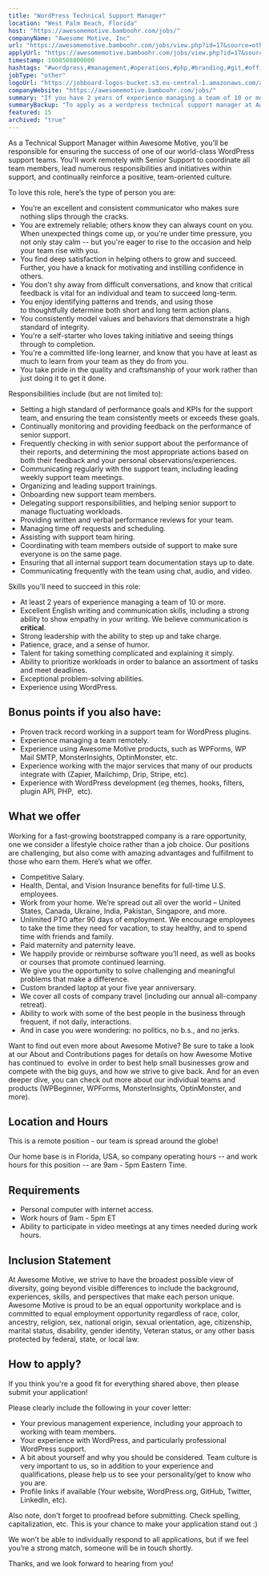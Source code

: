 ```yaml
---
title: "WordPress Technical Support Manager"
location: "West Palm Beach, Florida"
host: "https://awesomemotive.bamboohr.com/jobs/"
companyName: "Awesome Motive, Inc"
url: "https://awesomemotive.bamboohr.com/jobs/view.php?id=17&source=other"
applyUrl: "https://awesomemotive.bamboohr.com/jobs/view.php?id=17&source=other"
timestamp: 1608508800000
hashtags: "#wordpress,#management,#operations,#php,#branding,#git,#office,#monitoring,#English"
jobType: "other"
logoUrl: "https://jobboard-logos-bucket.s3.eu-central-1.amazonaws.com/awesome-motive-inc"
companyWebsite: "https://awesomemotive.bamboohr.com/jobs/"
summary: "If you have 2 years of experience managing a team of 10 or more, Awesome Motive, Inc is looking for someone with your knowledge."
summaryBackup: "To apply as a wordpress technical support manager at Awesome Motive, Inc, you preferably need to have some knowledge of: #wordpress, #management, #php."
featured: 15
archived: "true"
---
```


As a Technical Support Manager within Awesome Motive, you’ll be responsible for ensuring the success of one of our world-class WordPress support teams. You'll work remotely with Senior Support to coordinate all team members, lead numerous responsibilities and initiatives within support, and continually reinforce a positive, team-oriented culture. 

To love this role, here’s the type of person you are:

*   You’re an excellent and consistent communicator who makes sure nothing slips through the cracks.
*   You are extremely reliable; others know they can always count on you. When unexpected things come up, or you're under time pressure, you not only stay calm -- but you're eager to rise to the occasion and help your team rise with you.
*   You find deep satisfaction in helping others to grow and succeed. Further, you have a knack for motivating and instilling confidence in others.
*   You don't shy away from difficult conversations, and know that critical feedback is vital for an individual and team to succeed long-term.
*   You enjoy identifying patterns and trends, and using those to thoughtfully determine both short and long term action plans.
*   You consistently model values and behaviors that demonstrate a high standard of integrity.
*   You’re a self-starter who loves taking initiative and seeing things through to completion.
*   You're a committed life-long learner, and know that you have at least as much to learn from your team as they do from you.
*   You take pride in the quality and craftsmanship of your work rather than just doing it to get it done.

Responsibilities include (but are not limited to):

*   Setting a high standard of performance goals and KPIs for the support team, and ensuring the team consistently meets or exceeds these goals.
*   Continually monitoring and providing feedback on the performance of senior support.  
*   Frequently checking in with senior support about the performance of their reports, and determining the most appropriate actions based on both their feedback and your personal observations/experiences.
*   Communicating regularly with the support team, including leading weekly support team meetings.
*   Organizing and leading support trainings.
*   Onboarding new support team members.  
*   Delegating support responsibilities, and helping senior support to manage fluctuating workloads.  
*   Providing written and verbal performance reviews for your team.
*   Managing time off requests and scheduling.
*   Assisting with support team hiring.
*   Coordinating with team members outside of support to make sure everyone is on the same page.
*   Ensuring that all internal support team documentation stays up to date.
*   Communicating frequently with the team using chat, audio, and video.

Skills you'll need to succeed in this role:

*   At least 2 years of experience managing a team of 10 or more.
*   Excellent English writing and communication skills, including a strong ability to show empathy in your writing. We believe communication is **critical**.
*   Strong leadership with the ability to step up and take charge.
*   Patience, grace, and a sense of humor.
*   Talent for taking something complicated and explaining it simply.   
*   Ability to prioritize workloads in order to balance an assortment of tasks and meet deadlines.
*   Exceptional problem-solving abilities.
*   Experience using WordPress.

## Bonus points if you also have:

*   Proven track record working in a support team for WordPress plugins.  
*   Experience managing a team remotely.
*   Experience using Awesome Motive products, such as WPForms, WP Mail SMTP, MonsterInsights, OptinMonster, etc.
*   Experience working with the major services that many of our products integrate with (Zapier, Mailchimp, Drip, Stripe, etc).
*   Experience with WordPress development (eg themes, hooks, filters, plugin API, PHP,  etc).

## What we offer

Working for a fast-growing bootstrapped company is a rare opportunity, one we consider a lifestyle choice rather than a job choice. Our positions are challenging, but also come with amazing advantages and fulfillment to those who earn them. Here’s what we offer.

*   Competitive Salary.
*   Health, Dental, and Vision Insurance benefits for full-time U.S. employees.
*   Work from your home. We’re spread out all over the world – United States, Canada, Ukraine, India, Pakistan, Singapore, and more.
*   Unlimited PTO after 90 days of employment. We encourage employees to take the time they need for vacation, to stay healthy, and to spend time with friends and family.
*   Paid maternity and paternity leave.
*   We happily provide or reimburse software you’ll need, as well as books or courses that promote continued learning.
*   We give you the opportunity to solve challenging and meaningful problems that make a difference.
*   Custom branded laptop at your five year anniversary.
*   We cover all costs of company travel (including our annual all-company retreat).
*   Ability to work with some of the best people in the business through frequent, if not daily, interactions.
*   And in case you were wondering: no politics, no b.s., and no jerks.

Want to find out even more about Awesome Motive? Be sure to take a look at our About and Contributions pages for details on how Awesome Motive has continued to  evolve in order to best help small businesses grow and compete with the big guys, and how we strive to give back. And for an even deeper dive, you can check out more about our individual teams and products (WPBeginner, WPForms, MonsterInsights, OptinMonster, and more).

## Location and Hours

This is a remote position - our team is spread around the globe!

Our home base is in Florida, USA, so company operating hours -- and work hours for this position -- are 9am - 5pm Eastern Time.

## Requirements

*   Personal computer with internet access.
*   Work hours of 9am - 5pm ET
*   Ability to participate in video meetings at any times needed during work hours.

## Inclusion Statement

At Awesome Motive, we strive to have the broadest possible view of diversity, going beyond visible differences to include the background, experiences, skills, and perspectives that make each person unique. Awesome Motive is proud to be an equal opportunity workplace and is committed to equal employment opportunity regardless of race, color, ancestry, religion, sex, national origin, sexual orientation, age, citizenship, marital status, disability, gender identity, Veteran status, or any other basis protected by federal, state, or local law.

## How to apply?

If you think you're a good fit for everything shared above, then please submit your application!

Please clearly include the following in your cover letter:

*   Your previous management experience, including your approach to working with team members.
*   Your experience with WordPress, and particularly professional WordPress support.
*   A bit about yourself and why you should be considered. Team culture is very important to us, so in addition to your experience and qualifications, please help us to see your personality/get to know who you are.
*   Profile links if available (Your website, WordPress.org, GitHub, Twitter, LinkedIn, etc).

Also note, don't forget to proofread before submitting. Check spelling, capitalization, etc. This is your chance to make your application stand out :)

We won’t be able to individually respond to all applications, but if we feel you’re a strong match, someone will be in touch shortly.

Thanks, and we look forward to hearing from you!
